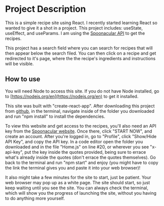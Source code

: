 # Project Description

This is a simple recipe site using React. I recently started learning React so wanted to give it a shot in a project. This project  includes: useState, useEffect, and useParams. I am using the [Spoonacular API](https://spoonacular.com/food-api) to get the recipes.

This project has a search field where you can search for recipes that will then appear below the search filed. You can then click on a recipe and get redirected to it's page, where the the recipe's ingredients and instructions will be visible.

## How to use

You will need Node to access this site. If you do not have Node installed, go to [https://nodejs.org/en](https://nodejs.org/en) to get it installed.

This site was built with "create-react-app". After downloading this project from [github](https://github.com/RobertB512/react-recipes), in the terminal, navigate inside of the folder you downloaded and run "npm install" to install the dependencies.

To view this website and get access to the recipes, you'll also need an API key from the [Spoonacular website](https://spoonacular.com/food-api). Once there, click "START NOW", and create an account. After you're logged in, go to "Profile", click "Show/Hide API Key", and copy the API key. In a code editor open the folder you downloaded and in the file "Home.js" on line #20, or wherever you see "x-api-key", put the key inside the quotes provided, being sure to errace what's already inside the quotes (don't errace the quotes themselves). Go back to the terminal and run "npm start" and enjoy (you might have to copy the link the terminal gives you and paste it into your web browser)! 

It also might take a few minutes for the site to start, just be patient. Your web browser may pop up as a white page. The site should start, so just keep waiting until you see the site. You can always check the terminal, which will show you the progress of launching the site, without you having to do anything more yourself.


